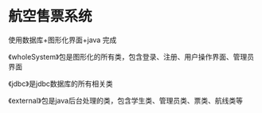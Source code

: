 # 航空售票系统

使用数据库+图形化界面+java 完成

《wholeSystem》包是图形化的所有类，包含登录、注册、用户操作界面、管理员界面

《jdbc》是jdbc数据库的所有相关类

《external》包是java后台处理的类，包含学生类、管理员类、票类、航线类等
